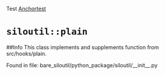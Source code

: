 Test
[Anchortest](example#anchor)


# `siloutil::plain`
##Info
This class implements and supplements function from src/hooks/plain. 

Found in file: bare\_siloutil/python\_package/siloutil/\_\_init\_\_.py
